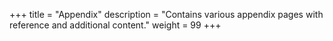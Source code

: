 +++
title = "Appendix"
description = "Contains various appendix pages with reference and additional content."
weight = 99
+++